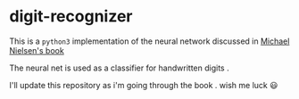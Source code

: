 # digit-recognizer

This is a `python3` implementation of the neural network discussed in [Michael Nielsen's book](http://neuralnetworksanddeeplearning.com)

The neural net is used as a classifier for handwritten digits .

I'll update this repository as i'm going through the book . wish me luck :smiley:
